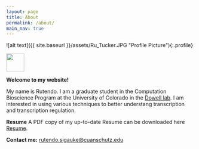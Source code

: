 ```yaml
---
layout: page
title: About
permalink: /about/
main_nav: true
---
```


![alt text]({{ site.baseurl }}/assets/Ru_Tucker.JPG "Profile Picture"){:.profile}

<a href="url"><img src="https://github.com/rutendos/rutendos.github.io/tree/master/assets/Ru_Tucker.JPG" align="center" height="48" width="48" ></a>

**Welcome to my website!**

My name is Rutendo. I am a graduate student in the Computation Bioscience Program at the University of Colorado in the [Dowell lab](http://dowell.colorado.edu/). I am interested in using various techniques to better understang transcription and transcription regulation. 

**Resume**
A PDF copy of my up-to-date Resume can be downloaded here [Resume](https://github.com/rutendos/rutendos.github.io/blob/master/Rutendo_Sigauke_2020AprilCV.pdf).

**Contact me:**
rutendo.sigauke@cuanschutz.edu
